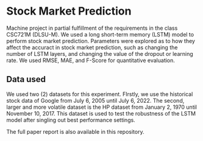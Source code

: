 # Stock Market Prediction

Machine project in partial fulfillment of the requirements in the class CSC721M (DLSU-M). We used a long short-term memory (LSTM) model to perform stock market prediction. Parameters were explored as to how they affect the accuract in stock market prediction, such as changing the number of LSTM layers, and changing the value of the dropout or learning rate. We used RMSE, MAE, and F-Score for quantitative evaluation. 

## Data used

We used two (2) datasets for this experiment. FIrstly, we use the historical stock data of Google from July 6, 2005 until July 6, 2022. The second, larger and more volatile dataset is the HP dataset from January 2, 1970 until November 10, 2017. This dataset is used to test the robustness of the LSTM model after singling out best performance settings. 


The full paper report is also available in this repository.